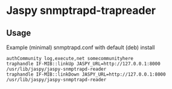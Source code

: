 # Jaspy snmptrapd-trapreader

## Usage

Example (minimal) snmptrapd.conf with default (deb) install

```
authCommunity log,execute,net somecommunityhere
traphandle IF-MIB::linkUp JASPY_URL=http://127.0.0.1:8000 /usr/lib/jaspy/jaspy-snmptrapd-reader
traphandle IF-MIB::linkDown JASPY_URL=http://127.0.0.1:8000 /usr/lib/jaspy/jaspy-snmptrapd-reader
```
